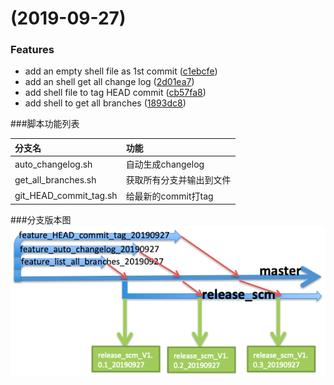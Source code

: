 #  (2019-09-27)


### Features

* add an empty shell file as 1st commit ([c1ebcfe](https://github.com/dbtang/software_configuration_management/commit/c1ebcfe))
* add an shell get all change log ([2d01ea7](https://github.com/dbtang/software_configuration_management/commit/2d01ea7))
* add shell file to tag HEAD commit ([cb57fa8](https://github.com/dbtang/software_configuration_management/commit/cb57fa8))
* add shell to get all branches ([1893dc8](https://github.com/dbtang/software_configuration_management/commit/1893dc8))

###脚本功能列表

|  分支名   | 功能  |
| :-----  | :-----  |
| auto\_changelog.sh  | 自动生成changelog |
| get\_all\_branches.sh  | 获取所有分支并输出到文件 |
| git\_HEAD\_commit\_tag.sh  | 给最新的commit打tag |


###分支版本图
![avatar](branches_version_tree.png)